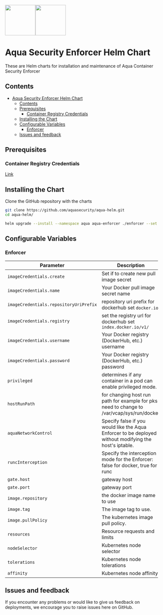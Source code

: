 <img src="https://avatars3.githubusercontent.com/u/12783832?s=200&v=4" height="100" width="100" /><img src="https://avatars3.githubusercontent.com/u/15859888?s=200&v=4" width="100" height="100"/>

# Aqua Security Enforcer Helm Chart

These are Helm charts for installation and maintenance of Aqua Container Security Enforcer

## Contents

- [Aqua Security Enforcer Helm Chart](#aqua-security-enforcer-helm-chart)
  - [Contents](#contents)
  - [Prerequisites](#prerequisites)
    - [Container Registry Credentials](#container-registry-credentials)
  - [Installing the Chart](#installing-the-chart)
  - [Configurable Variables](#configurable-variables)
    - [Enforcer](#enforcer)
  - [Issues and feedback](#issues-and-feedback)

## Prerequisites

### Container Registry Credentials

[Link](../docs/imagepullsecret.md)

## Installing the Chart

Clone the GitHub repository with the charts

```bash
git clone https://github.com/aquasecurity/aqua-helm.git
cd aqua-helm/
```

```bash
helm upgrade --install --namespace aqua aqua-enforcer ./enforcer --set imageCredentials.username=<>,imageCredentials.password=<>,enforcerToken=<aquasec-token>
```

## Configurable Variables

### Enforcer

Parameter | Description | Default
--------- | ----------- | -------
`imageCredentials.create` | Set if to create new pull image secret | `false`
`imageCredentials.name` | Your Docker pull image secret name | `aqua-registry-secret`
`imageCredentials.repositoryUriPrefix` | repository uri prefix for dockerhub set `docker.io` | `registry.aquasec.com`
`imageCredentials.registry` | set the registry url for dockerhub set `index.docker.io/v1/` | `registry.aquasec.com`
`imageCredentials.username` | Your Docker registry (DockerHub, etc.) username | `unset`
`imageCredentials.password` | Your Docker registry (DockerHub, etc.) password | `unset`
`privileged` | determines if any container in a pod can enable privileged mode. | `true`
`hostRunPath` |	for changing host run path for example for pks need to change to /var/vcap/sys/run/docker	| `unset`
`aquaNetworkControl` |	Specify false if you would like the Aqua Enforcer to be deployed without modifying the host's iptable. | `-`
`runcInterception` | Specify the interception mode for the Enforcer: false for docker, true for runc | `-`
`gate.host` | gateway host | `aqua-gateway-svc`
`gate.port` | gateway port | `8443`
`image.repository` | the docker image name to use | `enforcer`
`image.tag` | The image tag to use. | `5.0`
`image.pullPolicy` | The kubernetes image pull policy. | `IfNotPresent`
`resources` |	Resource requests and limits | `{}`
`nodeSelector` |	Kubernetes node selector	| `{}`
`tolerations` |	Kubernetes node tolerations	| `[]`
`affinity` |	Kubernetes node affinity | `{}`

## Issues and feedback

If you encounter any problems or would like to give us feedback on deployments, we encourage you to raise issues here on GitHub.
